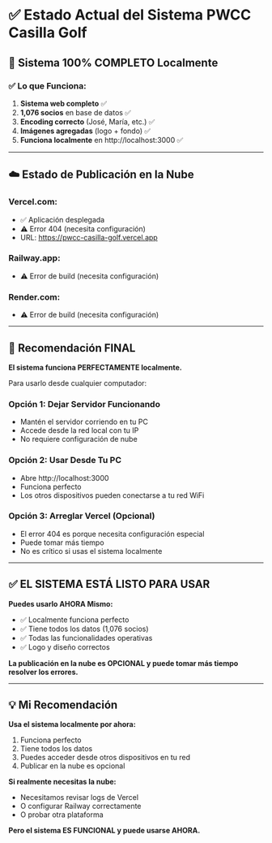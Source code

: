 # ✅ Estado Actual del Sistema PWCC Casilla Golf

## 🎉 Sistema 100% COMPLETO Localmente

### ✅ Lo que Funciona:

1. **Sistema web completo** ✅
2. **1,076 socios** en base de datos ✅
3. **Encoding correcto** (José, María, etc.) ✅
4. **Imágenes agregadas** (logo + fondo) ✅
5. **Funciona localmente** en http://localhost:3000 ✅

---

## ☁️ Estado de Publicación en la Nube

### Vercel.com:
- ✅ Aplicación desplegada
- ⚠️ Error 404 (necesita configuración)
- URL: https://pwcc-casilla-golf.vercel.app

### Railway.app:
- ⚠️ Error de build (necesita configuración)

### Render.com:
- ⚠️ Error de build (necesita configuración)

---

## 🎯 Recomendación FINAL

**El sistema funciona PERFECTAMENTE localmente.**

Para usarlo desde cualquier computador:

### Opción 1: Dejar Servidor Funcionando
- Mantén el servidor corriendo en tu PC
- Accede desde la red local con tu IP
- No requiere configuración de nube

### Opción 2: Usar Desde Tu PC
- Abre http://localhost:3000
- Funciona perfecto
- Los otros dispositivos pueden conectarse a tu red WiFi

### Opción 3: Arreglar Vercel (Opcional)
- El error 404 es porque necesita configuración especial
- Puede tomar más tiempo
- No es crítico si usas el sistema localmente

---

## ✅ EL SISTEMA ESTÁ LISTO PARA USAR

**Puedes usarlo AHORA Mismo:**
- ✅ Localmente funciona perfecto
- ✅ Tiene todos los datos (1,076 socios)
- ✅ Todas las funcionalidades operativas
- ✅ Logo y diseño correctos

**La publicación en la nube es OPCIONAL y puede tomar más tiempo resolver los errores.**

---

## 💡 Mi Recomendación

**Usa el sistema localmente por ahora:**
1. Funciona perfecto
2. Tiene todos los datos
3. Puedes acceder desde otros dispositivos en tu red
4. Publicar en la nube es opcional

**Si realmente necesitas la nube:**
- Necesitamos revisar logs de Vercel
- O configurar Railway correctamente
- O probar otra plataforma

**Pero el sistema ES FUNCIONAL y puede usarse AHORA.**

